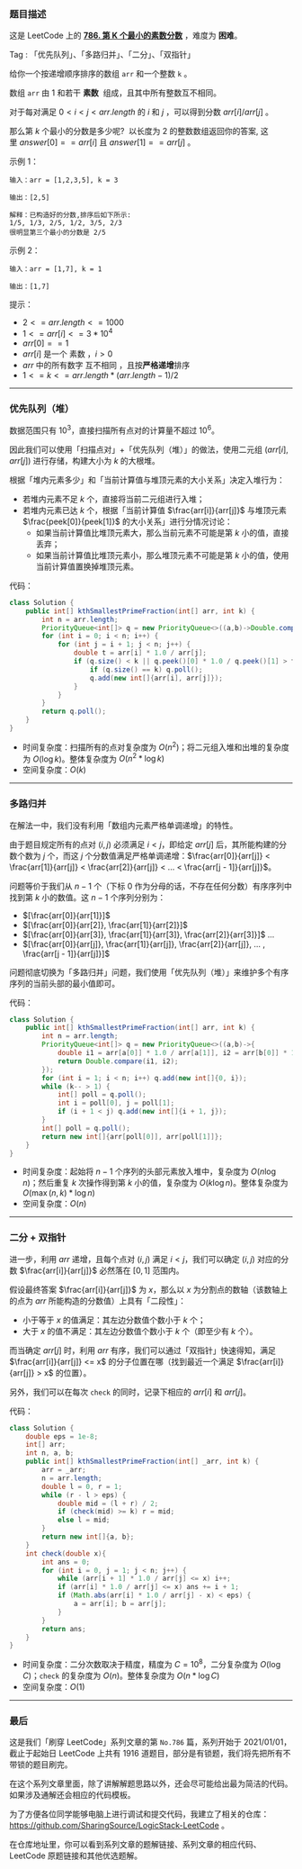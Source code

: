 ### 题目描述

这是 LeetCode 上的 **[786. 第 K 个最小的素数分数](https://leetcode-cn.com/problems/k-th-smallest-prime-fraction/solution/gong-shui-san-xie-yi-ti-shuang-jie-you-x-8ymk/)** ，难度为 **困难**。

Tag : 「优先队列」、「多路归并」、「二分」、「双指针」



给你一个按递增顺序排序的数组 `arr` 和一个整数 `k` 。

数组 `arr` 由 $1$ 和若干 **素数**  组成，且其中所有整数互不相同。

对于每对满足 $0 < i < j < arr.length$ 的 $i$ 和 $j$ ，可以得到分数 $arr[i] / arr[j]$ 。

那么第 $k$ 个最小的分数是多少呢?  以长度为 $2$ 的整数数组返回你的答案, 这里 $answer[0] == arr[i]$ 且 $answer[1] == arr[j]$ 。


示例 1：
```
输入：arr = [1,2,3,5], k = 3

输出：[2,5]

解释：已构造好的分数,排序后如下所示: 
1/5, 1/3, 2/5, 1/2, 3/5, 2/3
很明显第三个最小的分数是 2/5
```
示例 2：
```
输入：arr = [1,7], k = 1

输出：[1,7]
```

提示：
* $2 <= arr.length <= 1000$
* $1 <= arr[i] <= 3 * 10^4$
* $arr[0] == 1$
* $arr[i]$ 是一个 素数 ，$i > 0$
* $arr$ 中的所有数字 互不相同 ，且按**严格递增**排序
* $1 <= k <= arr.length * (arr.length - 1) / 2$

---

### 优先队列（堆）

数据范围只有 $10^3$，直接扫描所有点对的计算量不超过 $10^6$。

因此我们可以使用「扫描点对」+「优先队列（堆）」的做法，使用二元组 $(arr[i], arr[j])$ 进行存储，构建大小为 $k$ 的大根堆。

根据「堆内元素多少」和「当前计算值与堆顶元素的大小关系」决定入堆行为：

* 若堆内元素不足 $k$ 个，直接将当前二元组进行入堆；
* 若堆内元素已达 $k$ 个，根据「当前计算值 $\frac{arr[i]}{arr[j]}$ 与堆顶元素 $\frac{peek[0]}{peek[1]}$ 的大小关系」进行分情况讨论：
    * 如果当前计算值比堆顶元素大，那么当前元素不可能是第 $k$ 小的值，直接丢弃；
    * 如果当前计算值比堆顶元素小，那么堆顶元素不可能是第 $k$ 小的值，使用当前计算值置换掉堆顶元素。

代码：
```Java
class Solution {
    public int[] kthSmallestPrimeFraction(int[] arr, int k) {
        int n = arr.length;
        PriorityQueue<int[]> q = new PriorityQueue<>((a,b)->Double.compare(b[0]*1.0/b[1],a[0]*1.0/a[1]));
        for (int i = 0; i < n; i++) {
            for (int j = i + 1; j < n; j++) {
                double t = arr[i] * 1.0 / arr[j];
                if (q.size() < k || q.peek()[0] * 1.0 / q.peek()[1] > t) {
                    if (q.size() == k) q.poll();
                    q.add(new int[]{arr[i], arr[j]});
                }
            }
        }
        return q.poll();
    }
}
```
* 时间复杂度：扫描所有的点对复杂度为 $O(n^2)$；将二元组入堆和出堆的复杂度为 $O(\log{k})$。整体复杂度为 $O(n^2 * \log{k})$
* 空间复杂度：$O(k)$

---

### 多路归并

在解法一中，我们没有利用「数组内元素严格单调递增」的特性。

由于题目规定所有的点对 $(i, j)$ 必须满足 $i < j$，即给定 $arr[j]$ 后，其所能构建的分数个数为 $j$ 个，而这 $j$ 个分数值满足严格单调递增：$\frac{arr[0]}{arr[j]} < \frac{arr[1]}{arr[j]} < \frac{arr[2]}{arr[j]} < ... < \frac{arr[j - 1]}{arr[j]}$。

问题等价于我们从 $n - 1$ 个（下标 $0$ 作为分母的话，不存在任何分数）有序序列中找到第 $k$ 小的数值。这 $n - 1$ 个序列分别为：

* $[\frac{arr[0]}{arr[1]}]$
* $[\frac{arr[0]}{arr[2]}, \frac{arr[1]}{arr[2]}]$
* $[\frac{arr[0]}{arr[3]}, \frac{arr[1]}{arr[3]}, \frac{arr[2]}{arr[3]}]$
    ... 
* $[\frac{arr[0]}{arr[j]}, \frac{arr[1]}{arr[j]}, \frac{arr[2]}{arr[j]}, ... , \frac{arr[j - 1]}{arr[j]}]$

问题彻底切换为「多路归并」问题，我们使用「优先队列（堆）」来维护多个有序序列的当前头部的最小值即可。

代码：
```Java
class Solution {
    public int[] kthSmallestPrimeFraction(int[] arr, int k) {
        int n = arr.length;
        PriorityQueue<int[]> q = new PriorityQueue<>((a,b)->{
            double i1 = arr[a[0]] * 1.0 / arr[a[1]], i2 = arr[b[0]] * 1.0 / arr[b[1]];
            return Double.compare(i1, i2);
        });
        for (int i = 1; i < n; i++) q.add(new int[]{0, i});
        while (k-- > 1) {
            int[] poll = q.poll();
            int i = poll[0], j = poll[1];
            if (i + 1 < j) q.add(new int[]{i + 1, j});
        }
        int[] poll = q.poll();
        return new int[]{arr[poll[0]], arr[poll[1]]};
    }
}
```
* 时间复杂度：起始将 $n - 1$ 个序列的头部元素放入堆中，复杂度为 $O(n\log{n})$；然后重复 $k$ 次操作得到第 $k$ 小的值，复杂度为 $O(k\log{n})$。整体复杂度为 $O(\max(n, k) * \log{n})$
* 空间复杂度：$O(n)$

---

### 二分 + 双指针

进一步，利用 $arr$ 递增，且每个点对 $(i, j)$ 满足 $i < j$，我们可以确定 $(i, j)$ 对应的分数 $\frac{arr[i]}{arr[j]}$ 必然落在 $[0, 1]$ 范围内。

假设最终答案 $\frac{arr[i]}{arr[j]}$ 为 $x$，那么以 $x$ 为分割点的数轴（该数轴上的点为 $arr$ 所能构造的分数值）上具有「二段性」：

* 小于等于 $x$ 的值满足：其左边分数值个数小于 $k$ 个；
* 大于 $x$ 的值不满足：其左边分数值个数小于 $k$ 个（即至少有 $k$ 个）。

而当确定 $arr[j]$ 时，利用 $arr$ 有序，我们可以通过「双指针」快速得知，满足 $\frac{arr[i]}{arr[j]} <= x$ 的分子位置在哪（找到最近一个满足 $\frac{arr[i]}{arr[j]} > x$ 的位置）。

另外，我们可以在每次 `check` 的同时，记录下相应的 $arr[i]$ 和 $arr[j]$。

代码：
```Java
class Solution {
    double eps = 1e-8;
    int[] arr;
    int n, a, b;
    public int[] kthSmallestPrimeFraction(int[] _arr, int k) {
        arr = _arr;
        n = arr.length;
        double l = 0, r = 1;
        while (r - l > eps) {
            double mid = (l + r) / 2;
            if (check(mid) >= k) r = mid;
            else l = mid;
        }
        return new int[]{a, b};
    }
    int check(double x){
        int ans = 0;
        for (int i = 0, j = 1; j < n; j++) {
            while (arr[i + 1] * 1.0 / arr[j] <= x) i++;
            if (arr[i] * 1.0 / arr[j] <= x) ans += i + 1;
            if (Math.abs(arr[i] * 1.0 / arr[j] - x) < eps) {
                a = arr[i]; b = arr[j];
            }
        }
        return ans;
    }
}
```
* 时间复杂度：二分次数取决于精度，精度为 $C = 10^8$，二分复杂度为 $O(\log{C})；$`check` 的复杂度为 $O(n)$。整体复杂度为 $O(n * \log{C})$
* 空间复杂度：$O(1)$

---

### 最后

这是我们「刷穿 LeetCode」系列文章的第 `No.786` 篇，系列开始于 2021/01/01，截止于起始日 LeetCode 上共有 1916 道题目，部分是有锁题，我们将先把所有不带锁的题目刷完。

在这个系列文章里面，除了讲解解题思路以外，还会尽可能给出最为简洁的代码。如果涉及通解还会相应的代码模板。

为了方便各位同学能够电脑上进行调试和提交代码，我建立了相关的仓库：https://github.com/SharingSource/LogicStack-LeetCode 。

在仓库地址里，你可以看到系列文章的题解链接、系列文章的相应代码、LeetCode 原题链接和其他优选题解。

